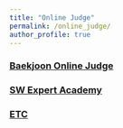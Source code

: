 ```yaml
---
title: "Online Judge"
permalink: /online_judge/
author_profile: true
---
```


### [Baekjoon Online Judge](https://github.com/tomo622/baekjoon)
### [SW Expert Academy](https://github.com/tomo622/sw_expert_academy)
### [ETC](https://github.com/tomo622/algorithm_training)